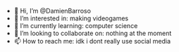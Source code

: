 - 👋 Hi, I’m @DamienBarroso
- 👀 I’m interested in: making videogames
- 🌱 I’m currently learning: computer science
- 💞️ I’m looking to collaborate on: nothing at the moment
- 📫 How to reach me: idk i dont really use social media

<!---
DamienBarroso/DamienBarroso is a ✨ special ✨ repository because its `README.md` (this file) appears on your GitHub profile.
You can click the Preview link to take a look at your changes.
--->
